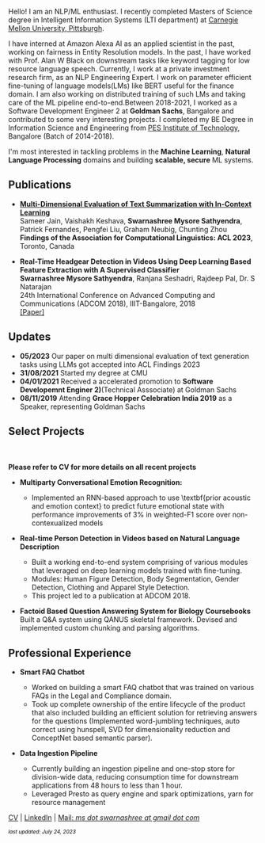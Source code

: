 <!---<p align="center">
  <img src="swarnashree.png" width="250" height="250">
</p> -->
                                
Hello! I am an NLP/ML enthusiast. I recently completed Masters of Science degree in Intelligent Information Systems (LTI department) at [Carnegie Mellon University, Pittsburgh](https://www.lti.cs.cmu.edu/people/222227570/swarnashree-mysore-sathyendra).

I have interned at Amazon Alexa AI as an applied scientist in the past, working on fairness in Entity Resolution models.
In the past, I have worked with Prof. Alan W Black on downstream tasks like keyword tagging for low resource language speech. Currently, I work at a private investment research firm, as an NLP Engineering Expert. I work on parameter efficient fine-tuning of language models(LMs) like BERT useful for the finance domain. I am also working on distributed training of such LMs and taking care of the ML pipeline end-to-end.Between 2018-2021, I worked as a Software Development Engineer 2 at **Goldman Sachs**, Bangalore and contributed to some very interesting projects. I completed my BE Degree in Information Science and Engineering from [PES Institute of Technology](https://www.pes.edu/), Bangalore (Batch of 2014-2018). 

I'm most interested in tackling problems in the **Machine Learning**, **Natural Language Processing** domains and building **scalable, secure** ML systems.

## Publications
- **[Multi-Dimensional Evaluation of Text Summarization with In-Context Learning](https://aclanthology.org/2023.findings-acl.537/)**
<br/> Sameer Jain, Vaishakh Keshava, **Swarnashree Mysore Sathyendra**, Patrick Fernandes, Pengfei Liu, Graham Neubig, Chunting Zhou
<br/> **Findings of the Association for Computational Linguistics: ACL 2023**, Toronto, Canada

- **Real-Time Headgear Detection in Videos Using Deep Learning Based Feature Extraction with A Supervised Classifier**
 <br/> **Swarnashree Mysore Sathyendra**, Ranjana Seshadri, Rajdeep Pal, Dr. S Natarajan
 <br/> 24th International Conference on Advanced Computing and Communications (ADCOM 2018), IIIT-Bangalore, 2018
 <br/> [[Paper]](https://doi.org/10.34048/ADCOM.2018.Paper.9)

## Updates
- **05/2023** Our paper on multi dimensional evaluation of text generation tasks using LLMs got accepted into ACL Findings 2023
- **31/08/2021** Started my degree at CMU
- **04/01/2021** Received a accelerated promotion to **Software Developemnt Enginer 2)**(Technical Asssociate) at Goldman Sachs
- **08/11/2019** Attending **Grace Hopper Celebration India 2019** as a Speaker, representing Goldman Sachs

## Select Projects
<br/><br/> **Please refer to CV for more details on all recent projects**

- **Multiparty Conversational Emotion Recognition:**
  - Implemented an RNN-based approach to use \textbf{prior acoustic and emotion context} to predict future emotional state with performance improvements of 3% in weighted-F1 score over non-contexualized models
  
- **Real-time Person Detection in Videos based on Natural Language Description**
  - Built a working end-to-end system comprising of various modules that leveraged on deep learning models trained with fine-tuning. 
  - Modules: Human Figure Detection, Body Segmentation, Gender Detection, Clothing and Apparel Style Detection.
  - This project led to a publication at ADCOM 2018.
  
- **Factoid Based Question Answering System for Biology Coursebooks**
  <br/> Built a Q&A system using QANUS skeletal framework. Devised and implemented custom chunking and parsing algorithms. 

## Professional Experience
- **Smart FAQ Chatbot**
  - Worked on building a smart FAQ chatbot that was trained on various FAQs in the Legal and Compliance domain. 
  - Took up complete ownership of the entire lifecycle of the product that also included building an efficient solution for retrieving answers for the questions (Implemented word-jumbling techniques, auto correct using hunspell, SVD for dimensionality reduction and ConceptNet based semantic parser).

- **Data Ingestion Pipeline**
  - Currently building an ingestion pipeline and one-stop store for division-wide data, reducing consumption time for downstream applications from 48 hours to less than 1 hour.
  - Leveraged Presto as query engine and spark optimizations, yarn for resource management

[CV](Swarnashree_Mysore_Sathyendra_CV%20(11).pdf)  |  [LinkedIn](https://in.linkedin.com/in/swarnashree-mysore-sathyendra-47621a136)  |  [Mail: *ms dot swarnashree at gmail dot com*](mailto:ms.swarnashree@gmail.com)

<span style="color: black; font-size: 0.75em">*last updated: July 24, 2023*</span>
<!---<span style="color: #d9d9d9; font-size: 0.75em">*last updated: July 24, 2023*</span>-->
